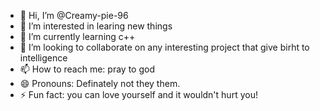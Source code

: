 - 👋 Hi, I’m @Creamy-pie-96
- 👀 I’m interested in learing new things
- 🌱 I’m currently learning c++
- 💞️ I’m looking to collaborate on any interesting project that give birht to intelligence
- 📫 How to reach me: pray to god
- 😄 Pronouns: Definately not they them. 
- ⚡ Fun fact: you can love yourself and it wouldn't hurt you!

<!---
Creamy-pie-96/Creamy-pie-96 is a ✨ special ✨ repository because its `README.md` (this file) appears on your GitHub profile.
You can click the Preview link to take a look at your changes.
--->
